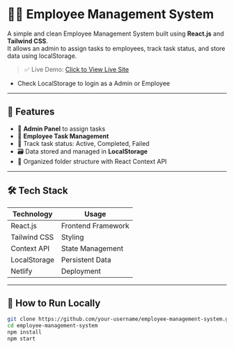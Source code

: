 # 👨‍💼 Employee Management System

A simple and clean Employee Management System built using **React.js** and **Tailwind CSS**.  
It allows an admin to assign tasks to employees, track task status, and store data using localStorage.

> ✅ Live Demo: [Click to View Live Site](https://employees-management-sys.netlify.app/)
- Check LocalStorage to login as a Admin or Employee
---

## 📌 Features

- 🔐 **Admin Panel** to assign tasks
- 👤 **Employee Task Management**
- 📝 Track task status: Active, Completed, Failed
- 🗃️ Data stored and managed in **LocalStorage**
- 📁 Organized folder structure with React Context API

---

## 🛠️ Tech Stack

| Technology | Usage |
|------------|--------|
| React.js | Frontend Framework |
| Tailwind CSS | Styling |
| Context API | State Management |
| LocalStorage | Persistent Data |
| Netlify | Deployment |

---

## 🚀 How to Run Locally

```bash
git clone https://github.com/your-username/employee-management-system.git
cd employee-management-system
npm install
npm start
